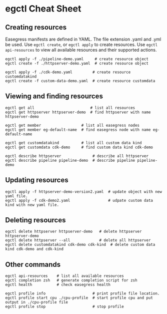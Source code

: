 # egctl Cheat Sheet

## Creating resources
Easegress manifests are defined in YAML. The file extension .yaml and .yml be used. Use `egctl create`, or `egctl apply` to create resources. Use `egctl api-resources` to view all available resources and their supported actions. 

```
egctl apply -f ./pipeline-demo.yaml     # create resource object
egctl create -f ./httpserver-demo.yaml  # create resource object

egctl apply -f ./cdk-demo.yaml         # create resource customdatakind
egctl create -f custom-data-demo.yaml  # create resource customdata
```

## Viewing and finding resources 

```
egctl get all                         # list all resources
egctl get httpserver httpserver-demo  # find httpserver with name httpserver-demo

egctl get member                  # list all easegress nodes
egctl get member eg-default-name  # find easegress node with name eg-default-name

egctl get customdatakind          # list all custom data kind
egctl get customdata cdk-demo     # find custom data kind cdk-demo
 
egctl describe httpserver              # describe all httpserver
egctl describe pipeline pipeline-demo  # describe pipeline pipeline-demo
```

## Updating resources
```
egctl apply -f httpserver-demo-version2.yaml  # update object with new yaml file.
egctl apply -f cdk-demo2.yaml                 # udpate custom data kind with new yaml file.
```

## Deleting resources
```
egctl delete httpserver httpserver-demo   # delete httpserver httpserver-demo
egctl delete httpserver --all             # delete all httpserver
egctl delete customdatakind cdk-demo cdk-kind  # delete custom data kind cdk-demo and cdk-kind
```

## Other commands
```
egctl api-resources    # list all available resources 
egctl completion zsh   # generate completion script for zsh
egctl health           # check easegress health

egctl profile info                     # print profile file location.
egctl profile start cpu ./cpu-profile  # start profile cpu and put output in ./cpu-profile file
egctl profile stop                     # stop profile
```